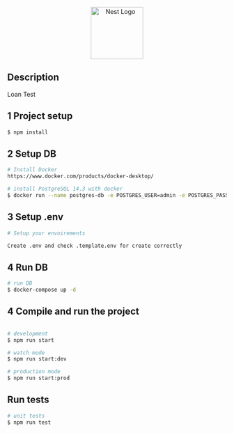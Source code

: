 <p align="center">
  <a href="http://nestjs.com/" target="blank"><img src="https://nestjs.com/img/logo-small.svg" width="120" alt="Nest Logo" /></a>
</p>


## Description

Loan Test 

## 1 Project setup

```bash
$ npm install
```


## 2 Setup DB

``` bash
# Install Docker
https://www.docker.com/products/docker-desktop/
```

``` bash
# install PostgreSQL 14.3 with docker
$ docker run --name postgres-db -e POSTGRES_USER=admin -e POSTGRES_PASSWORD=admin -e POSTGRES_DB=mydatabase -p 5432:5432 -d postgres:14.3

```

## 3 Setup .env

```bash
# Setup your envoirements 

Create .env and check .template.env for create correctly
```


## 4 Run DB

```bash
# run DB
$ docker-compose up -d
```

## 4 Compile and run the project


```bash

# development
$ npm run start

# watch mode
$ npm run start:dev

# production mode
$ npm run start:prod
```

## Run tests

```bash
# unit tests
$ npm run test